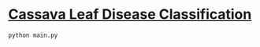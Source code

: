 # [Cassava Leaf Disease Classification](https://www.kaggle.com/c/cassava-leaf-disease-classification/overview)

```
python main.py
```
